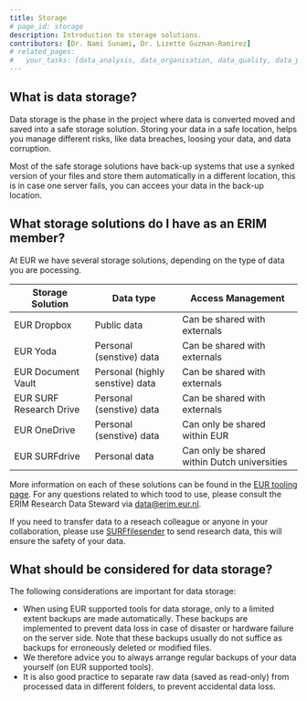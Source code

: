 ```yaml
---
title: Storage
# page_id: storage
description: Introduction to storage solutions.
contributors: [Dr. Nami Sunami, Dr. Lizette Guzman-Ramirez]
# related_pages:
#   your_tasks: [data_analysis, data_organisation, data_quality, data_provenance]
---
```


## What is data storage?

Data storage is the phase in the project where data is converted moved and saved into a safe storage solution. Storing your data in a safe location, helps you manage different risks, like data breaches, loosing your data, and data corruption. 

Most of the safe storage solutions have back-up systems that use a synked version of your files and store them automatically in a different location, this is in case one server fails, you can accees your data in the back-up location. 

<!-- ERIM focused information (begin) -->
## What storage solutions do I have as an ERIM member? 

At EUR we have several storage solutions, depending on the type of data you are pocessing.

| **Storage Solution** | **Data type** | **Access Management** | 
| ----- | --- | --- |
| EUR Dropbox | Public data | Can be shared with externals|
| EUR Yoda | Personal (senstive) data | Can be shared with externals|
| EUR Document Vault | Personal  (highly senstive)  data | Can be shared with externals|
| EUR SURF Research Drive | Personal (senstive) data | Can be shared with externals|
| EUR OneDrive | Personal (senstive) data | Can only be shared within EUR|
| EUR SURFdrive | Personal data | Can only be shared within Dutch universities|

More information on each of these solutions can be found in the [EUR tooling page](https://www.eur.nl/en/research/research-services/research-data-management/tooling).
For any questions related to which tood to use, please consult the ERIM Research Data Steward via <data@erim.eur.nl>. 


If you need to transfer data to a reseach colleague or anyone in your collaboration, please use [SURFfilesender](https://www.erim.eur.nl/research-integrity/rdm/tools-services/data-transfer/) to send research data, this will ensure the safety of your data. 

<!-- ERIM focused information (end) -->


## What should be considered for data storage?

The following considerations are important for data storage:

- When using EUR supported tools for data storage, only to a limited extent backups are made automatically. These backups are implemented to prevent data loss in case of disaster or hardware failure on the server side. Note that these backups usually do not suffice as backups for erroneously deleted or modified files. 
- We therefore advice you to always arrange regular backups of your data yourself (on EUR supported tools).
- It is also good practice to separate raw data (saved as read-only) from processed data in different folders, to prevent accidental data loss.
    
